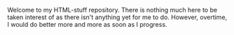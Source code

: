 Welcome to my HTML-stuff repository.
There is nothing much here to be taken interest of as there isn't anything yet for me to do.
However, overtime, I would do better more and more as soon as I progress.
